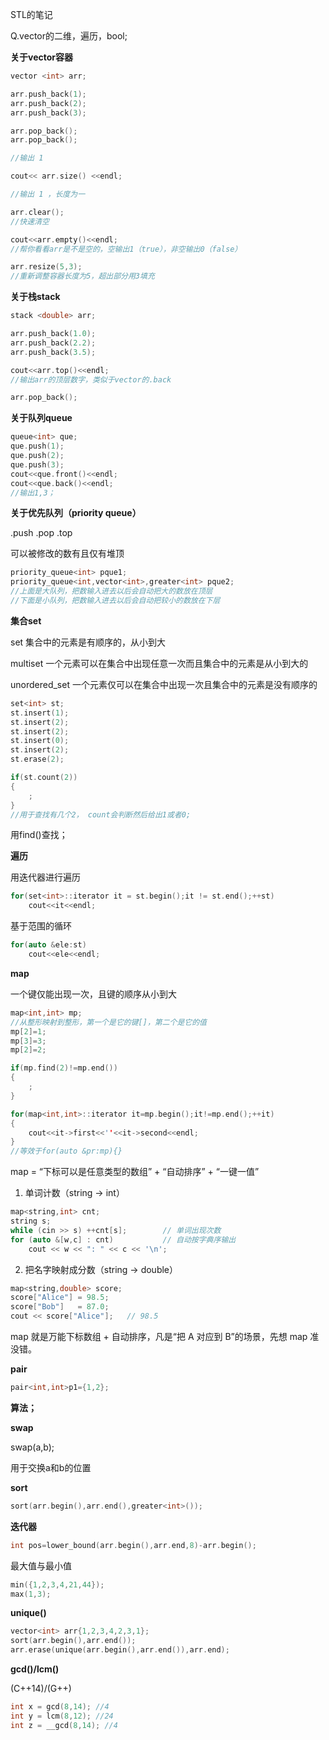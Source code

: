 STL的笔记

Q.vector的二维，遍历，bool;

**关于vector容器**

```cpp
vector <int> arr;

arr.push_back(1);
arr.push_back(2);
arr.push_back(3);

arr.pop_back();
arr.pop_back();

//输出 1 

cout<< arr.size() <<endl;

//输出 1 ，长度为一

arr.clear();
//快速清空

cout<<arr.empty()<<endl;
//帮你看看arr是不是空的，空输出1（true），非空输出0（false）

arr.resize(5,3);
//重新调整容器长度为5，超出部分用3填充


```

**关于栈stack**

```cpp
stack <double> arr;

arr.push_back(1.0);
arr.push_back(2.2);
arr.push_back(3.5);

cout<<arr.top()<<endl;
//输出arr的顶层数字，类似于vector的.back

arr.pop_back();
```

**关于队列queue**

```cpp
queue<int> que;
que.push(1);
que.push(2);
que.push(3);
cout<<que.front()<<endl;
cout<<que.back()<<endl;
//输出1,3；
```

**关于优先队列（priority queue）**

.push .pop .top 

可以被修改的数有且仅有堆顶

```cpp
priority_queue<int> pque1;
priority_queue<int,vector<int>,greater<int> pque2;
//上面是大队列，把数输入进去以后会自动把大的数放在顶层
//下面是小队列，把数输入进去以后会自动把较小的数放在下层
```

**集合set**

set 集合中的元素是有顺序的，从小到大

multiset 一个元素可以在集合中出现任意一次而且集合中的元素是从小到大的

unordered_set 一个元素仅可以在集合中出现一次且集合中的元素是没有顺序的

```cpp
set<int> st;
st.insert(1);
st.insert(2);
st.insert(2);
st.insert(0);
st.insert(2);
st.erase(2);

if(st.count(2))
{
    ;
}
//用于查找有几个2， count会判断然后给出1或者0;


```

用find()查找；



**遍历**

用迭代器进行遍历

```cpp
for(set<int>::iterator it = st.begin();it != st.end();++st)
    cout<<it<<endl;
```

基于范围的循环

```cpp
for(auto &ele:st)
    cout<<ele<<endl;
```



**map**

一个键仅能出现一次，且键的顺序从小到大

```cpp
map<int,int> mp;
//从整形映射到整形，第一个是它的键[]，第二个是它的值
mp[2]=1;
mp[3]=3;
mp[2]=2;

if(mp.find(2)!=mp.end())
{
    ;
}

for(map<int,int>::iterator it=mp.begin();it!=mp.end();++it)
{
    cout<<it->first<<''<<it->second<<endl;
}
//等效于for(auto &pr:mp){}
```



map = “下标可以是任意类型的数组” + “自动排序” + “一键一值”

1. 单词计数（string → int）

```cpp
map<string,int> cnt;
string s;
while (cin >> s) ++cnt[s];        // 单词出现次数
for (auto &[w,c] : cnt)           // 自动按字典序输出
    cout << w << ": " << c << '\n';
```

2. 把名字映射成分数（string → double）

```cpp
map<string,double> score;
score["Alice"] = 98.5;
score["Bob"]   = 87.0;
cout << score["Alice"];   // 98.5
```

map 就是万能下标数组 + 自动排序，凡是“把 A 对应到 B”的场景，先想 map 准没错。



**pair**

```cpp
pair<int,int>p1={1,2};

```



**算法；**

**swap**

swap(a,b);

用于交换a和b的位置



**sort**

```cpp
sort(arr.begin(),arr.end(),greater<int>());
```

**迭代器**

```cpp
int pos=lower_bound(arr.begin(),arr.end,8)-arr.begin();
```

最大值与最小值

```cpp
min({1,2,3,4,21,44});
max(1,3);
```

**unique()**

```cpp
vector<int> arr{1,2,3,4,2,3,1};
sort(arr.begin(),arr.end());
arr.erase(unique(arr.begin(),arr.end()),arr.end);
```

**gcd()/lcm()**

(C++14)/(G++)

```cpp
int x = gcd(8,14); //4
int y = lcm(8,12); //24
int z = __gcd(8,14); //4
```

